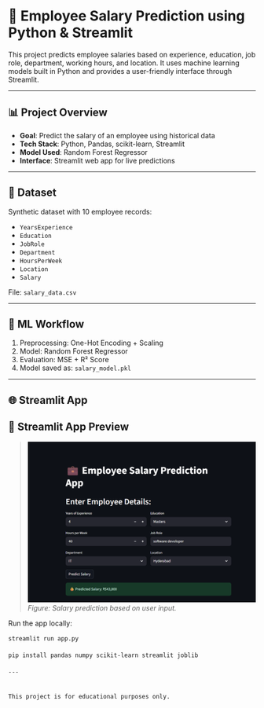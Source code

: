 # 💼 Employee Salary Prediction using Python & Streamlit

This project predicts employee salaries based on experience, education, job role, department, working hours, and location. It uses machine learning models built in Python and provides a user-friendly interface through Streamlit.

---

## 📊 Project Overview

- **Goal**: Predict the salary of an employee using historical data  
- **Tech Stack**: Python, Pandas, scikit-learn, Streamlit  
- **Model Used**: Random Forest Regressor  
- **Interface**: Streamlit web app for live predictions

---

## 📁 Dataset

Synthetic dataset with 10 employee records:

- `YearsExperience`  
- `Education`  
- `JobRole`  
- `Department`  
- `HoursPerWeek`  
- `Location`  
- `Salary`

File: `salary_data.csv`

---

## 🧠 ML Workflow

1. Preprocessing: One-Hot Encoding + Scaling  
2. Model: Random Forest Regressor  
3. Evaluation: MSE + R² Score  
4. Model saved as: `salary_model.pkl`

---

## 🌐 Streamlit App
## 📸 Streamlit App Preview

> ![Streamlit App Screenshot](screenshot.png)  
> *Figure: Salary prediction based on user input.*

Run the app locally:

```bash
streamlit run app.py

pip install pandas numpy scikit-learn streamlit joblib

---


This project is for educational purposes only.

